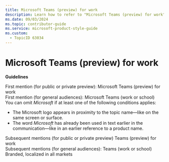 ```yaml
---
title: Microsoft Teams (preview) for work
description: Learn how to refer to "Microsoft Teams (preview) for work" in your content.
ms.date: 09/03/2024
ms.topic: contributor-guide
ms.service: microsoft-product-style-guide
ms.custom:
  - TopicID 63034
---
```



# Microsoft Teams (preview) for work

**Guidelines**

First mention (for public or private preview): Microsoft Teams (preview) for work  
First mention (for general audiences): Microsoft Teams (work or school)  
You can omit *Microsoft* if at least one of the following conditions applies:

- The Microsoft logo appears in proximity to the topic name—like on the same screen or surface.
- The word *Microsoft* has already been used in text earlier in the communication—like in an earlier reference to a product name.

Subsequent mentions (for public or private preview) Teams (preview) for work  
Subsequent mentions (for general audiences): Teams (work or school)  
Branded, localized in all markets

